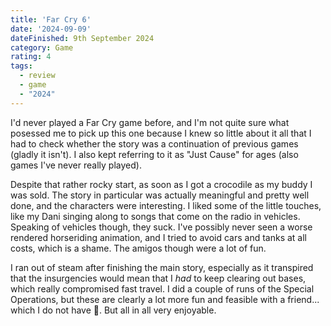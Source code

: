 ```yaml
---
title: 'Far Cry 6'
date: '2024-09-09'
dateFinished: 9th September 2024
category: Game
rating: 4 
tags:
  - review
  - game
  - "2024"
---
```


I'd never played a Far Cry game before, and I'm not quite sure what posessed me to pick up this one because I knew so little about it all that I had to check whether the story was a continuation of previous games (gladly it isn't). I also kept referring to it as "Just Cause" for ages (also games I've never really played). 

Despite that rather rocky start, as soon as I got a crocodile as my buddy I was sold. The story in particular was actually meaningful and pretty well done, and the characters were interesting. I liked some of the little touches, like my Dani singing along to songs that come on the radio in vehicles. Speaking of vehicles though, they suck. I've possibly never seen a worse rendered horseriding animation, and I tried to avoid cars and tanks at all costs, which is a shame. The amigos though were a lot of fun.

I ran out of steam after finishing the main story, especially as it transpired that the insurgencies would mean that I _had_ to keep clearing out bases, which really compromised fast travel. I did a couple of runs of the Special Operations, but these are clearly a lot more fun and feasible with a friend... which I do not have 🥲. But all in all very enjoyable.